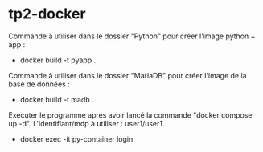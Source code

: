 # tp2-docker

Commande à utiliser dans le dossier "Python" pour créer l'image python + app :
- docker build -t pyapp .

Commande à utiliser dans le dossier "MariaDB" pour créer l'image de la base de données :
- docker build -t madb .

Executer le programme apres avoir lancé la commande "docker compose up -d".
L'identifiant/mdp à utiliser : user1/user1
- docker exec -it py-container login 
